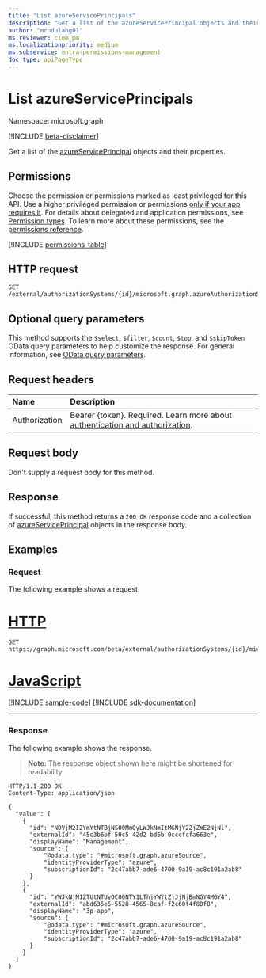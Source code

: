 ```yaml
---
title: "List azureServicePrincipals"
description: "Get a list of the azureServicePrincipal objects and their properties."
author: "mrudulahg01"
ms.reviewer: ciem_pm
ms.localizationpriority: medium
ms.subservice: entra-permissions-management
doc_type: apiPageType
---
```


# List azureServicePrincipals
Namespace: microsoft.graph

[!INCLUDE [beta-disclaimer](../../includes/beta-disclaimer.md)]

Get a list of the [azureServicePrincipal](../resources/azureserviceprincipal.md) objects and their properties.

## Permissions
Choose the permission or permissions marked as least privileged for this API. Use a higher privileged permission or permissions [only if your app requires it](/graph/permissions-overview#best-practices-for-using-microsoft-graph-permissions). For details about delegated and application permissions, see [Permission types](/graph/permissions-overview#permission-types). To learn more about these permissions, see the [permissions reference](/graph/permissions-reference).

<!-- { "blockType": "permissions", "name": "azureassociatedidentities_list_serviceprincipals" } -->
[!INCLUDE [permissions-table](../includes/permissions/azureassociatedidentities-list-serviceprincipals-permissions.md)]

<!--
[!INCLUDE [epm-rbac-servicenow-apis-read](../includes/rbac-for-apis/epm-rbac-servicenow-apis-read.md)]
-->

## HTTP request

<!-- {
  "blockType": "ignored"
}
-->
``` http
GET /external/authorizationSystems/{id}/microsoft.graph.azureAuthorizationSystem/associatedIdentities/servicePrincipals
```

## Optional query parameters
This method supports the `$select`, `$filter`, `$count`, `$top`, and `$skipToken` OData query parameters to help customize the response. For general information, see [OData query parameters](/graph/query-parameters).

## Request headers
|Name|Description|
|:---|:---|
|Authorization|Bearer {token}. Required. Learn more about [authentication and authorization](/graph/auth/auth-concepts).|

## Request body
Don't supply a request body for this method.

## Response

If successful, this method returns a `200 OK` response code and a collection of [azureServicePrincipal](../resources/azureserviceprincipal.md) objects in the response body.

## Examples

### Request
The following example shows a request.
# [HTTP](#tab/http)
<!-- {
  "blockType": "request",
  "name": "list_azureserviceprincipal"
}
-->
``` http
GET https://graph.microsoft.com/beta/external/authorizationSystems/{id}/microsoft.graph.azureAuthorizationSystem/associatedIdentities/servicePrincipals
```

# [JavaScript](#tab/javascript)
[!INCLUDE [sample-code](../includes/snippets/javascript/list-azureserviceprincipal-javascript-snippets.md)]
[!INCLUDE [sdk-documentation](../includes/snippets/snippets-sdk-documentation-link.md)]

---

### Response
The following example shows the response.
>**Note:** The response object shown here might be shortened for readability.
<!-- {
  "blockType": "response",
  "truncated": true,
  "@odata.type": "Collection(microsoft.graph.azureServicePrincipal)"
}
-->
``` http
HTTP/1.1 200 OK
Content-Type: application/json

{
  "value": [
    {
      "id": "NDVjM2I2YmYtNTBjNS00MmQyLWJkNmItMGNjY2ZjZmE2NjNl",
      "externalId": "45c3b6bf-50c5-42d2-bd6b-0cccfcfa663e",
      "displayName": "Management",
      "source": {
          "@odata.type": "#microsoft.graph.azureSource",
          "identityProviderType": "azure",
          "subscriptionId": "2c47abb7-ade6-4700-9a19-ac8c191a2ab8"
      }
    },
    {
      "id": "YWJkNjM1ZTUtNTUyOC00NTY1LThjYWYtZjJjNjBmNGY4MGY4",
      "externalId": "abd635e5-5528-4565-8caf-f2c60f4f80f8",
      "displayName": "3p-app",
      "source": {
          "@odata.type": "#microsoft.graph.azureSource",
          "identityProviderType": "azure",
          "subscriptionId": "2c47abb7-ade6-4700-9a19-ac8c191a2ab8"
      }
    }
  ]
}
```


